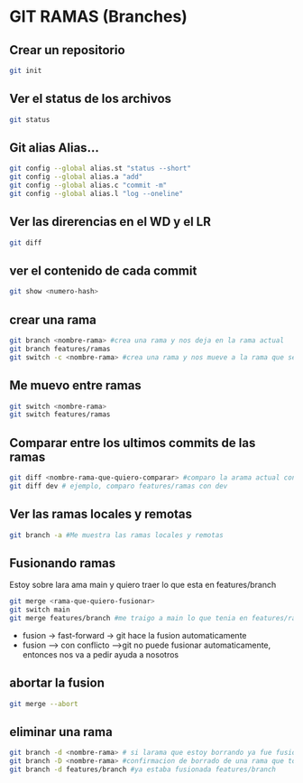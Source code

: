 # GIT RAMAS (Branches)

## Crear un repositorio

```sh
git init
```

## Ver el status de los archivos 

```sh
git status
```

## Git alias Alias...

```sh
git config --global alias.st "status --short"
git config --global alias.a "add"
git config --global alias.c "commit -m"
git config --global alias.l "log --oneline"
```
 
## Ver las direrencias en el WD y el LR

```sh
git diff
```

## ver el contenido de cada commit 
``` sh
git show <numero-hash>
```
## crear una rama

```sh
git branch <nombre-rama> #crea una rama y nos deja en la rama actual
git branch features/ramas
git switch -c <nombre-rama> #crea una rama y nos mueve a la rama que se creo
```

## Me muevo entre ramas
```sh
git switch <nombre-rama>
git switch features/ramas
```

## Comparar entre los ultimos commits de las ramas

```sh
git diff <nombre-rama-que-quiero-comparar> #comparo la arama actual contra la rama que indico
git diff dev # ejemplo, comparo features/ramas con dev
```
## Ver las ramas locales y remotas
```sh
git branch -a #Me muestra las ramas locales y remotas
```
## Fusionando ramas
Estoy sobre lara ama main y quiero traer lo que esta en features/branch
```sh
git merge <rama-que-quiero-fusionar>
git switch main
git merge features/branch #me traigo a main lo que tenia en features/ramas
```
* fusion -> fast-forward -> git hace la fusion automaticamente
* fusion --> con conflicto -->git no puede fusionar automaticamente, entonces nos va a pedir ayuda a nosotros

## abortar la fusion

```sh
git merge --abort
```

## eliminar una rama
```sh
git branch -d <nombre-rama> # si larama que estoy borrando ya fue fusionada me va a borrar la rama.
git branch -D <nombre-rama> #confirmacion de borrado de una rama que todavia no ha sido fusionada en el repositorio
git branch -d features/branch #ya estaba fusionada features/branch
```


